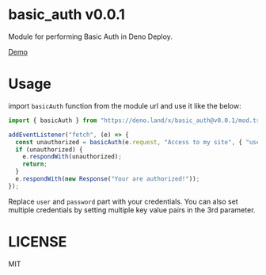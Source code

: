 # basic_auth v0.0.1

Module for performing Basic Auth in Deno Deploy.

[Demo](https://basic-auth-demo.deno.dev/)

# Usage

import `basicAuth` function from the module url and use it like the below:

```ts
import { basicAuth } from "https://deno.land/x/basic_auth@v0.0.1/mod.ts";

addEventListener("fetch", (e) => {
  const unauthorized = basicAuth(e.request, "Access to my site", { "user": "password" });
  if (unauthorized) {
    e.respondWith(unauthorized);
    return;
  }
  e.respondWith(new Response("Your are authorized!"));
});
```

Replace `user` and `password` part with your credentials. You can also set multiple credentials by setting multiple key value pairs in the 3rd parameter.

# LICENSE

MIT
